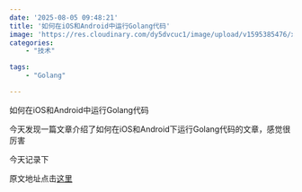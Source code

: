 ```yaml
---
date: '2025-08-05 09:48:21'
title: '如何在iOS和Android中运行Golang代码'
image: 'https://res.cloudinary.com/dy5dvcuc1/image/upload/v1595385476/xiaorongmao/golang.jpg'
categories:
    - "技术"

tags:
    - "Golang"

---
```


如何在iOS和Android中运行Golang代码

今天发现一篇文章介绍了如何在iOS和Android下运行Golang代码的文章，感觉很厉害

今天记录下

原文地址点击[这里](https://rogchap.com/2020/09/14/running-go-code-on-ios-and-android/)
